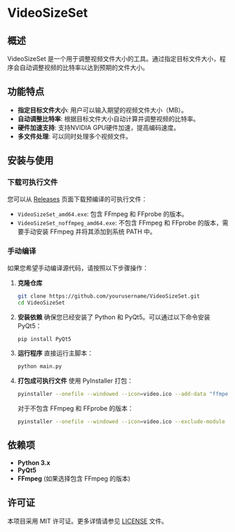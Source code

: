 # VideoSizeSet

## 概述
VideoSizeSet 是一个用于调整视频文件大小的工具。通过指定目标文件大小，程序会自动调整视频的比特率以达到预期的文件大小。

## 功能特点
- **指定目标文件大小**: 用户可以输入期望的视频文件大小（MB）。
- **自动调整比特率**: 根据目标文件大小自动计算并调整视频的比特率。
- **硬件加速支持**: 支持NVIDIA GPU硬件加速，提高编码速度。
- **多文件处理**: 可以同时处理多个视频文件。

## 安装与使用

### 下载可执行文件
您可以从 [Releases](https://github.com/yourusername/VideoSizeSet/releases) 页面下载预编译的可执行文件：
- `VideoSizeSet_amd64.exe`: 包含 FFmpeg 和 FFprobe 的版本。
- `VideoSizeSet_noffmpeg_amd64.exe`: 不包含 FFmpeg 和 FFprobe 的版本，需要手动安装 FFmpeg 并将其添加到系统 PATH 中。

### 手动编译
如果您希望手动编译源代码，请按照以下步骤操作：

1. **克隆仓库**
    ```sh
    git clone https://github.com/yourusername/VideoSizeSet.git
    cd VideoSizeSet
    ```

2. **安装依赖**
    确保您已经安装了 Python 和 PyQt5。可以通过以下命令安装 PyQt5：
    ```sh
    pip install PyQt5
    ```

3. **运行程序**
    直接运行主脚本：
    ```sh
    python main.py
    ```

4. **打包成可执行文件**
    使用 PyInstaller 打包：
    ```sh
    pyinstaller --onefile --windowed --icon=video.ico --add-data "ffmpeg.exe;." --add-data "ffprobe.exe;." --exclude-module PyQt5.uic --exclude-module PyQt5.QtDesigner --exclude-module PyQt5.QtHelp --exclude-module PyQt5.QtWebEngineWidgets --exclude-module PyQt5.QtWebChannel --exclude-module PyQt5.QtNetworkAuth --exclude-module PyQt5.QtSql --exclude-module PyQt5.QtTest --exclude-module PyQt5.QtWebKit --exclude-module PyQt5.QtWebKitWidgets --exclude-module PyQt5.QtXmlPatterns --hidden-import sip --upx-dir=D:\Develop\upx-4.2.4-win64 main.py
    ```

    对于不包含 FFmpeg 和 FFprobe 的版本：
    ```sh
    pyinstaller --onefile --windowed --icon=video.ico --exclude-module PyQt5.uic --exclude-module PyQt5.QtDesigner --exclude-module PyQt5.QtHelp --exclude-module PyQt5.QtWebEngineWidgets --exclude-module PyQt5.QtWebChannel --exclude-module PyQt5.QtNetworkAuth --exclude-module PyQt5.QtSql --exclude-module PyQt5.QtTest --exclude-module PyQt5.QtWebKit --exclude-module PyQt5.QtWebKitWidgets --exclude-module PyQt5.QtXmlPatterns --hidden-import sip --upx-dir=D:\Develop\upx-4.2.4-win64 main.py
    ```

## 依赖项
- **Python 3.x**
- **PyQt5**
- **FFmpeg** (如果选择包含 FFmpeg 的版本)

## 许可证
本项目采用 MIT 许可证。更多详情请参见 [LICENSE](LICENSE) 文件。